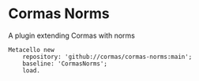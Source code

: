 # Cormas Norms

A plugin extending Cormas with norms

```st
Metacello new
    repository: 'github://cormas/cormas-norms:main';
    baseline: 'CormasNorms';
    load.
```
